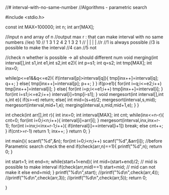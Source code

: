 //# interval-with-no-same-number
//Algorithms - parametric search

#include <stdio.h>

const int MAX=100000;
int n;
int arr[MAX];

//input n and array of n
//output max r : that can make interval with no same numbers
//ex) 10
// 1 3 1 2 4 2 1 3 2 1
//         | | | |
//r
//1 is always possible
//3 is possible to make the interval
//4 can
//5 not

//check n whether is possible -> all should different num
void merging(int interval[],int s1,int e1,int s2,int e2){
  int p=s1;
  int q=s2;
  int tmp[MAX];
  int inx=0;
  
  while(p<=e1&&q<=e2){
    if(interval[p]>interval[q]){
      tmp[inx++]=interval[q];
      q++;
    }
    else{
      tmp[inx++]=interval[p];
      p++;
    }
  }
  if(p>e1){
    for(int i=q;i<=e2;i++) tmp[inx++]=interval[i];
  }
  else{
    for(int i=p;i<=e1;i++)  tmp[inx++]=interval[i];
  }
  for(int i=s1;i<=e2;i++) interval[i]=tmp[i-s1];
}
void mergesort(int interval[],int s,int e){
  if(s>=e) return;
  else{
    int mid=(s+e)/2;
    mergesort(interval,s,mid);
    mergesort(interval,mid+1,e);
    merging(interval,s,mid,mid+1,e);
  }
}

int check(int arr[],int r){
  int inx=0;
  int interval[MAX];
  int cnt;
  while(inx<=n-r){
    cnt=0;
    for(int i=0;i<n;i++){
      interval[i]=arr[i];
    }
    mergesort(interval,inx,inx+r-1);
    for(int i=inx;i<inx+r-1;i++){
      if(interval[i]==interval[i+1]) break;
      else cnt++;
    }
    if(cnt>=r-1) return 1;
    inx++;
  }
  return 0;
}

int main(){
  scanf("%d",&n);
  for(int i=0;i<n;i++)  scanf("%d",&arr[i]);
  //before Parametric search check the end
  if(check(arr,n)==1){
    printf("%d",n);
    return 0;
  }
  
  int start=1;
  int end=n;
  while(start+1<end){
    int mid=(start+end)/2;
    // mid is possible to make interval
    if(check(arr,mid)==1) start=mid;
    // mid can not make it
    else end=mid;
  }
  printf("%d\n",start);
  //printf("%d\n",check(arr,4));
  //printf("%d\n",check(arr,3));
  //printf("%d\n",check(arr,5));
  return 0;
  
}
